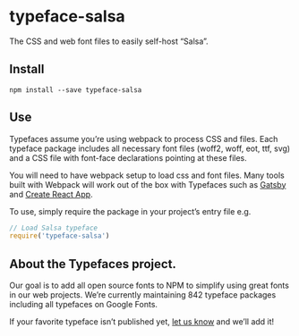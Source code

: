 
# typeface-salsa

The CSS and web font files to easily self-host “Salsa”.

## Install

`npm install --save typeface-salsa`

## Use

Typefaces assume you’re using webpack to process CSS and files. Each typeface
package includes all necessary font files (woff2, woff, eot, ttf, svg) and
a CSS file with font-face declarations pointing at these files.

You will need to have webpack setup to load css and font files. Many tools built
with Webpack will work out of the box with Typefaces such as [Gatsby](https://github.com/gatsbyjs/gatsby)
and [Create React App](https://github.com/facebookincubator/create-react-app).

To use, simply require the package in your project’s entry file e.g.

```javascript
// Load Salsa typeface
require('typeface-salsa')
```

## About the Typefaces project.

Our goal is to add all open source fonts to NPM to simplify using great fonts in
our web projects. We’re currently maintaining 842 typeface packages
including all typefaces on Google Fonts.

If your favorite typeface isn’t published yet, [let us know](https://github.com/KyleAMathews/typefaces)
and we’ll add it!
